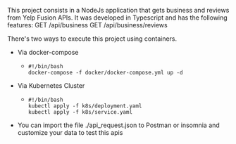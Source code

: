 This project consists in a NodeJs application that gets business and reviews from Yelp Fusion APIs. It was developed in Typescript and has the following features:
  GET /api/business
  GET /api/business/reviews

There's two ways to execute this project using containers.
  - Via docker-compose 
    - ```
      #!/bin/bash 
      docker-compose -f docker/docker-compose.yml up -d
      ```
  - Via Kubernetes Cluster 
    - ```
      #!/bin/bash 
      kubectl apply -f k8s/deployment.yaml
      kubectl apply -f k8s/service.yaml
      ```
  * You can import the file ./api_request.json to Postman or insomnia and customize your data to test this apis